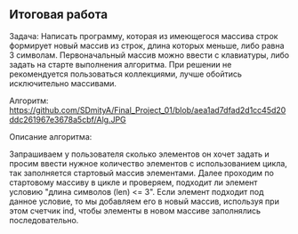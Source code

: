 ## Итоговая работа

Задача:
Написать программу, которая из имеющегося массива строк формирует новый массив из строк, длина которых меньше, либо равна 3 символам. Первоначальный массив можно ввести с клавиатуры, либо задать на старте выполнения алгоритма. При решении не рекомендуется пользоваться коллекциями, лучше обойтись исключительно массивами.

Алгоритм:
https://github.com/SDmityA/Final_Project_01/blob/aea1ad7dfad2d1cc45d20ddc261967e3678a5cbf/Alg.JPG

Описание алгоритма:

Запрашиваем у пользователя сколько элементов он хочет задать и просим ввести нужное количество элементов с использованием цикла, так заполняется стартовый массив элементами.
Далее проходим по стартовому массиву в цикле и проверяем, подходит ли элемент условию "длина символов (len) <= 3". Если элемент подходит под данное условие, то мы добавляем его в новый массив, используя при этом  счетчик ind, чтобы элементы в новом массиве заполнялись последовательно.
